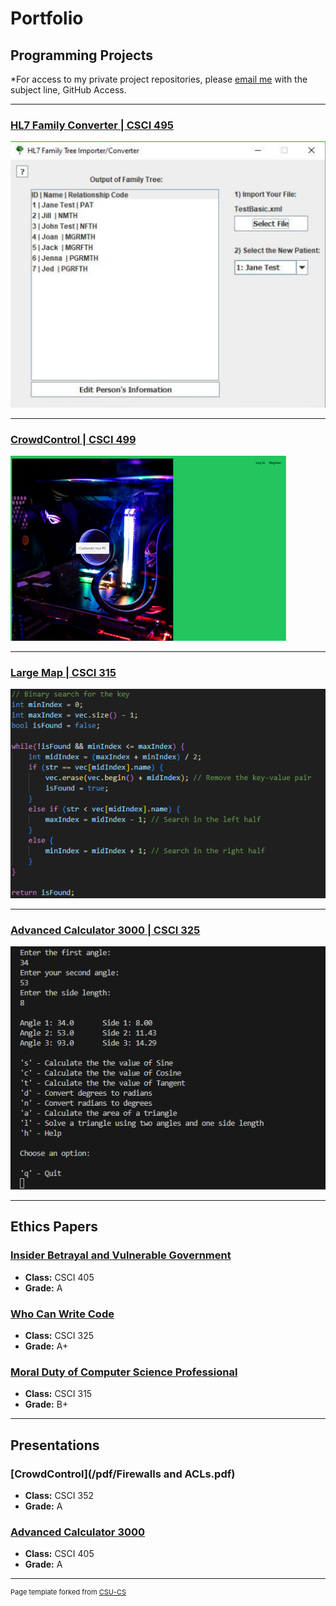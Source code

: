 Portfolio
=========

Programming Projects
--------------------

*For access to my private project repositories, please [email me](mailto:NRMixon@csustudent.net?subject=GitHub%20Access) with the subject line, GitHub Access.

---
### [HL7 Family Converter | CSCI 495](HL7FamilyConverter)

![Project 1 Thumbnail Name](images/HL7Images/PostFileUpload.png)

---
### [CrowdControl | CSCI 499](CrowdControl)

![Project 2 Thumbnail Name](images/CCImages/WelcomePage.png)

---
### [Large Map | CSCI 315](LargeMap)

![Project 3 Thumbnail Name](images/MapImages/Code.png)

---
### [Advanced Calculator 3000 | CSCI 325](AdvancedCalculator3000)

![Project 4 Thumbnail Name](images/CalcImages/Complete.png)

---

Ethics Papers
-------------

### [Insider Betrayal and Vulnerable Government](/pdf/Snowden.pdf)

-   **Class:** CSCI 405
-   **Grade:** A

### [Who Can Write Code](/pdf/WhoCanWriteCode.pdf)

-   **Class:** CSCI 325
-   **Grade:** A+

### [Moral Duty of Computer Science Professional](/pdf/MoralDuty.pdf)

-   **Class:** CSCI 315
-   **Grade:** B+

---

Presentations
-------------

### [CrowdControl](/pdf/Firewalls and ACLs.pdf)

- **Class:** CSCI 352
- **Grade:** A


### [Advanced Calculator 3000](/pdf/Heartland.pdf)

- **Class:** CSCI 405
- **Grade:** A

---

<p style="font-size:11px">Page template forked from <a href="https://github.com/csu-cs/csci-portfolio">CSU-CS</a></p>
<!-- Remove above link if you don't want to attributive -->
